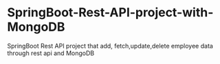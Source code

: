 # SpringBoot-Rest-API-project-with-MongoDB
SpringBoot Rest API project that add, fetch,update,delete employee data through rest api and MongoDB

